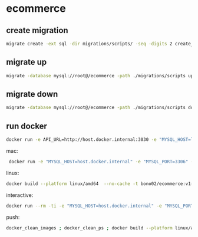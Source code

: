 # ecommerce


## create migration
```bash
migrate create -ext sql -dir migrations/scripts/ -seq -digits 2 create_table_order_details
```

## migrate up
```bash
migrate -database mysql://root@/ecommerce -path ./migrations/scripts up
```

## migrate down
```bash
migrate -database mysql://root@/ecommerce -path ./migrations/scripts down
```

## run docker
```bash
docker run -e API_URL=http://host.docker.internal:3030 -e "MYSQL_HOST=localhost" -e "MYSQL_PORT=3306" -e "MYSQL_USER=root" -e "MYSQL_DBNAME=ecommerce" -p 8080:3030 ecommerce:v1
```

mac:
```bash
 docker run -e "MYSQL_HOST=host.docker.internal" -e "MYSQL_PORT=3306" -e "MYSQL_USER=root" -e "MYSQL_DBNAME=ecommerce" -p 8080:3030 ecommerce:v1
```

linux:
```bash
docker build --platform linux/amd64  --no-cache -t bono02/ecommerce:v1-linux -f ./Dockerfile .
```

interactive:
```bash
docker run --rm -ti -e "MYSQL_HOST=host.docker.internal" -e "MYSQL_PORT=3306" -e "MYSQL_USER=root" -e "MYSQL_DBNAME=ecommerce" -p 8080:3030 ecommerce:v1 /bin/bash
```

push:
```bash
docker_clean_images ; docker_clean_ps ; docker build --platform linux/amd64  --no-cache -t bono02/ecommerce:v1-linux -f ./Dockerfile .  &&  docker push bono02/ecommerce:v1-linux
```
